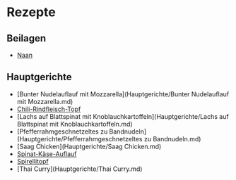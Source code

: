 Rezepte
=======

Beilagen
--------

* [Naan](Beilagen/Naan.md)


Hauptgerichte
-------------

* [Bunter Nudelauflauf mit Mozzarella](Hauptgerichte/Bunter Nudelauflauf mit Mozzarella.md)
* [Chili-Rindfleisch-Topf](Hauptgerichte/Chili-Rindfleisch-Topf.md)
* [Lachs auf Blattspinat mit Knoblauchkartoffeln](Hauptgerichte/Lachs auf Blattspinat mit Knoblauchkartoffeln.md)
* [Pfefferrahmgeschnetzeltes zu Bandnudeln](Hauptgerichte/Pfefferrahmgeschnetzeltes zu Bandnudeln.md)
* [Saag Chicken](Hauptgerichte/Saag Chicken.md)
* [Spinat-Käse-Auflauf](Hauptgerichte/Spinat-Käse-Auflauf.md)
* [Spirellitopf](Hauptgerichte/Spirellitopf.md)
* [Thai Curry](Hauptgerichte/Thai Curry.md)
